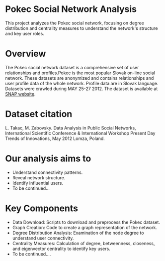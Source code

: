 # Pokec Social Network Analysis
This project analyzes the Pokec social network, focusing on degree distribution and centrality measures to understand the network's structure and key user roles.

# Overview
The Pokec social network dataset is a comprehensive set of user relationships and profiles.Pokec is the most popular Slovak on-line social network. These datasets are anonymized and contains relationships and user profile data of the whole network. Profile data are in Slovak language. Datasets were crawled during MAY 25-27 2012. The dataset is available at <a href="https://snap.stanford.edu/data/soc-Pokec.html">SNAP website</a>.

# Dataset citation
L. Takac, M. Zabovsky. Data Analysis in Public Social Networks, International Scientific Conference & International Workshop Present Day Trends of Innovations, May 2012 Lomza, Poland.

# Our analysis aims to
- Understand connectivity patterns.
- Reveal network structure.
- Identify influential users.
- To be continued...

# Key Components
- Data Download: Scripts to download and preprocess the Pokec dataset.
- Graph Creation: Code to create a graph representation of the network.
- Degree Distribution Analysis: Examination of the node degree to understand user connectivity.
- Centrality Measures: Calculation of degree, betweenness, closeness, and eigenvector centrality to identify key users.
- To be continued....
